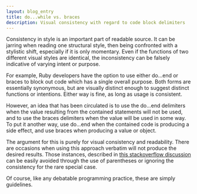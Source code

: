 ```yaml
---
layout: blog_entry
title: do...while vs. braces
description: Visual consistency with regard to code block delimiters
---
```

Consistency in style is an important part of readable source. It can be jarring when reading one structural style, then being confronted with a stylistic shift, especially if it is only momentary. Even if the functions of two different visual styles are identical, the inconsistency can be falsely indicative of varying intent or purpose.

For example, Ruby developers have the option to use either do...end or braces to block out code which has a single overall purpose. Both forms are essentially synonymous, but are visually distinct enough to suggest distinct functions or intentions. Either way is fine, as long as usage is consistent.

However, an idea that has been circulated is to use the do...end delimiters when the value resulting from the contained statements will not be used, and to use the braces delimiters when the value will be used in some way. To put it another way, use do...end when the contained code is producing a side effect, and use braces when producing a value or object.

The argument for this is purely for visual consistency and readability. There are occasions when using this approach verbatim will not produce the desired results. Those instances, described in [this stackoverflow discussion](http://stackoverflow.com/questions/5587264/do-end-vs-curly-braces-for-blocks-in-ruby) can be easily avoided through the use of parentheses or ignoring the consistency for the rare special case.

Of course, like any debatable programming practice, these are simply guidelines.
